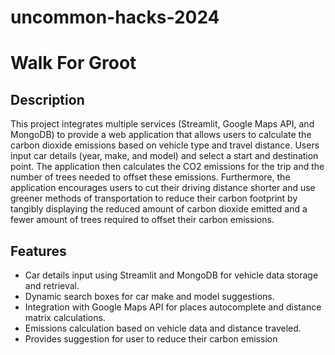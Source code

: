 # uncommon-hacks-2024

# Walk For Groot

## Description

This project integrates multiple services (Streamlit, Google Maps API, and MongoDB) to provide a web application that allows users to calculate the carbon dioxide emissions based on vehicle type and travel distance. Users input car details (year, make, and model) and select a start and destination point. The application then calculates the CO2 emissions for the trip and the number of trees needed to offset these emissions. Furthermore, the application encourages users to cut their driving distance shorter and use greener methods of transportation to reduce their carbon footprint by tangibly displaying the reduced amount of carbon dioxide emitted and a fewer amount of trees required to offset their carbon emissions. 

## Features

- Car details input using Streamlit and MongoDB for vehicle data storage and retrieval.
- Dynamic search boxes for car make and model suggestions.
- Integration with Google Maps API for places autocomplete and distance matrix calculations.
- Emissions calculation based on vehicle data and distance traveled.
- Provides suggestion for user to reduce their carbon emission
